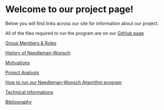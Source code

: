 # Welcome to our project page!

Below you will find links across our site for information about our project.

All of the files required to run the program are on our [GitHub page](https://github.com/JSebCort/NeedlemanWunsch)

[Group Members & Roles](https://jsebcort.github.io/NeedlemanWunsch/members)

[History of Needleman-Wunsch](https://jsebcort.github.io/NeedlemanWunsch/history)

[Motivations](https://jsebcort.github.io/NeedlemanWunsch/motivations)

[Project Analysis](https://jsebcort.github.io/NeedlemanWunsch/analysis)

[How to run our Needleman-Wunsch Algorithm program](https://jsebcort.github.io/NeedlemanWunsch/howto)

[Technical Informations](https://jsebcort.github.io/NeedlemanWunsch/technical)

[Bibliography](https://jsebcort.github.io/NeedlemanWunsch/bibliography)
